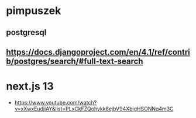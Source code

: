 # pimpuszek

## postgresql

## https://docs.djangoproject.com/en/4.1/ref/contrib/postgres/search/#full-text-search

# next.js 13

- https://www.youtube.com/watch?v=xXwxEudjiAY&list=PLxCkFZQohykk8ejbV94XbigHSONNq4m3C
